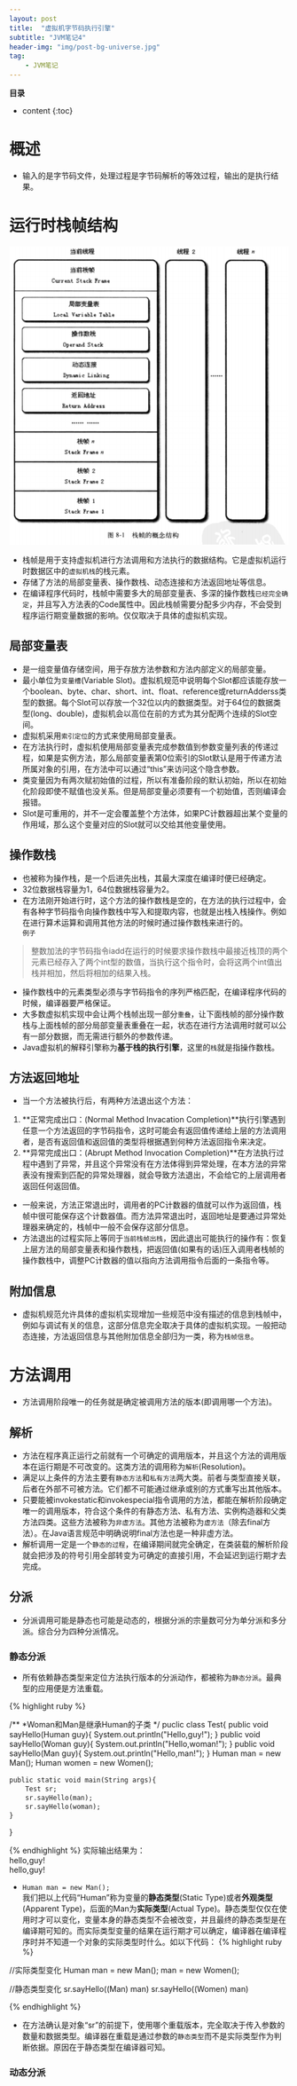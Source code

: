 ```yaml
---
layout: post
title:  "虚拟机字节码执行引擎"
subtitle: "JVM笔记4"
header-img: "img/post-bg-universe.jpg"
tag: 
    - JVM笔记
---
```

**目录**
* content
{:toc}

# 概述
* 输入的是字节码文件，处理过程是字节码解析的等效过程，输出的是执行结果。  
# 运行时栈帧结构
![](\img\in-post\L-JVM\JVM4-1.PNG)  
* 栈帧是用于支持虚拟机进行方法调用和方法执行的数据结构。它是虚拟机运行时数据区中的`虚拟机栈`的栈元素。
* 存储了方法的局部变量表、操作数栈、动态连接和方法返回地址等信息。
* 在编译程序代码时，栈帧中需要多大的局部变量表、多深的操作数栈`已经完全确定`，并且写入方法表的Code属性中。因此栈帧需要分配多少内存，不会受到程序运行期变量数据的影响。仅仅取决于具体的虚拟机实现。
## 局部变量表
* 是一组变量值存储空间，用于存放方法参数和方法内部定义的局部变量。
* 最小单位为`变量槽`(Variable Slot)。虚拟机规范中说明每个Slot都应该能存放一个boolean、byte、char、short、int、float、reference或returnAdderss类型的数据。每个Slot可以存放一个32位以内的数据类型。对于64位的数据类型(long、double)，虚拟机会以高位在前的方式为其分配两个连续的Slot空间。
* 虚拟机采用`索引定位`的方式来使用局部变量表。
* 在方法执行时，虚拟机使用局部变量表完成参数值到参数变量列表的传递过程，如果是实例方法，那么局部变量表第0位索引的Slot默认是用于传递方法所属对象的引用，在方法中可以通过“this”来访问这个隐含参数。
* 类变量因为有两次赋初始值的过程，所以有准备阶段的默认初始，所以在初始化阶段即使不赋值也没关系。但是局部变量必须要有一个初始值，否则编译会报错。
* Slot是可重用的，并不一定会覆盖整个方法体，如果PC计数器超出某个变量的作用域，那么这个变量对应的Slot就可以交给其他变量使用。
## 操作数栈
* 也被称为操作栈，是一个后进先出栈，其最大深度在编译时便已经确定。
* 32位数据栈容量为1，64位数据栈容量为2。
* 在方法刚开始进行时，这个方法的操作数栈是空的，在方法的执行过程中，会有各种字节码指令向操作数栈中写入和提取内容，也就是出栈入栈操作。例如在进行算术运算和调用其他方法的时候时通过操作数栈来进行的。    
`例子`   
>整数加法的字节码指令iadd在运行的时候要求操作数栈中最接近栈顶的两个元素已经存入了两个int型的数值，当执行这个指令时，会将这两个int值出栈并相加，然后将相加的结果入栈。
* 操作数栈中的元素类型必须与字节码指令的序列严格匹配，在编译程序代码的时候，编译器要严格保证。
* 大多数虚拟机实现中会让两个栈帧出现一部分`重叠`，让下面栈帧的部分操作数栈与上面栈帧的部分局部变量表重叠在一起，状态在进行方法调用时就可以公有一部分数据，而无需进行额外的参数传递。
* Java虚拟机的解释引擎称为**基于栈的执行引擎**，这里的`栈`就是指操作数栈。
## 方法返回地址
* 当一个方法被执行后，有两种方法退出这个方法：  
1. **正常完成出口：(Normal Method Invacation Completion)**执行引擎遇到任意一个方法返回的字节码指令，这时可能会有返回值传递给上层的方法调用者，是否有返回值和返回值的类型将根据遇到何种方法返回指令来决定。
2. **异常完成出口：(Abrupt Method Invocation Completion)**在方法执行过程中遇到了异常，并且这个异常没有在方法体得到异常处理，在本方法的异常表没有搜索到匹配的异常处理器，就会导致方法退出，不会给它的上层调用者返回任何返回值。
* 一般来说，方法正常退出时，调用者的PC计数器的值就可以作为返回值，栈帧中很可能保存这个计数器值。而方法异常退出时，返回地址是要通过异常处理器来确定的，栈帧中一般不会保存这部分信息。
* 方法退出的过程实际上等同于`当前栈帧出栈`，因此退出可能执行的操作有：恢复上层方法的局部变量表和操作数栈，把返回值(如果有的话)压入调用者栈帧的操作数栈中，调整PC计数器的值以指向方法调用指令后面的一条指令等。
## 附加信息
* 虚拟机规范允许具体的虚拟机实现增加一些规范中没有描述的信息到栈帧中，例如与调试有关的信息，这部分信息完全取决于具体的虚拟机实现。一般把动态连接，方法返回信息与其他附加信息全部归为一类，称为`栈帧信息`。
# 方法调用
* 方法调用阶段唯一的任务就是确定被调用方法的版本(即调用哪一个方法)。
## 解析
* 方法在程序真正运行之前就有一个可确定的调用版本，并且这个方法的调用版本在运行期是不可改变的。这类方法的调用称为`解析`(Resolution)。
* 满足以上条件的方法主要有`静态方法`和`私有方法`两大类。前者与类型直接关联，后者在外部不可被方法。它们都不可能通过继承或别的方式重写出其他版本。
* 只要能被invokestatic和invokespecial指令调用的方法，都能在解析阶段确定唯一的调用版本，符合这个条件的有静态方法、私有方法、实例构造器和父类方法四类。这些方法被称为`非虚方法`。其他方法被称为`虚方法`（除去final方法）。在Java语言规范中明确说明final方法也是一种非虚方法。
* 解析调用一定是一个`静态的过程`，在编译期间就完全确定，在类装载的解析阶段就会把涉及的符号引用全部转变为可确定的直接引用，不会延迟到运行期才去完成。

## 分派
* 分派调用可能是静态也可能是动态的，根据分派的宗量数可分为单分派和多分派。综合分为四种分派情况。
### 静态分派
* 所有依赖静态类型来定位方法执行版本的分派动作，都被称为`静态分派`。最典型的应用便是方法重载。

{% highlight ruby %}

/**
 *Woman和Man是继承Human的子类
 */
puclic class Test{
    public void sayHello(Human guy){
        System.out.println("Hello,guy!");
    }
    public void sayHello(Woman guy){
        System.out.println("Hello,woman!");
    }
    public void sayHello(Man guy){
        System.out.println("Hello,man!");
    }
    Human man = new Man();
    Human women = new Women();

    public static void main(String args){
        Test sr;
        sr.sayHello(man);
        sr.sayHello(woman);
    }
    

}

{% endhighlight %}
实际输出结果为：  
hello,guy!  
hello,guy!  
* `Human man = new Man();`  
我们把以上代码“Human”称为变量的**静态类型**(Static Type)或者**外观类型**(Apparent Type)，后面的Man为**实际类型**(Actual Type)。静态类型仅仅在使用时才可以变化，变量本身的静态类型不会被改变，并且最终的静态类型是在编译期可知的。而实际类型变量的结果在运行期才可以确定，编译器在编译程序时并不知道一个对象的实际类型时什么。如以下代码：
{% highlight ruby %}

//实际类型变化
Human man = new Man();
man = new Women();

//静态类型变化
sr.sayHello((Man) man)
sr.sayHello((Women) man)

{% endhighlight %}
* 在方法确认是对象“sr”的前提下，使用哪个重载版本，完全取决于传入参数的数量和数据类型。编译器在重载是通过参数的`静态类型`而不是实际类型作为判断依据。原因在于静态类型在编译器可知。

### 动态分派
